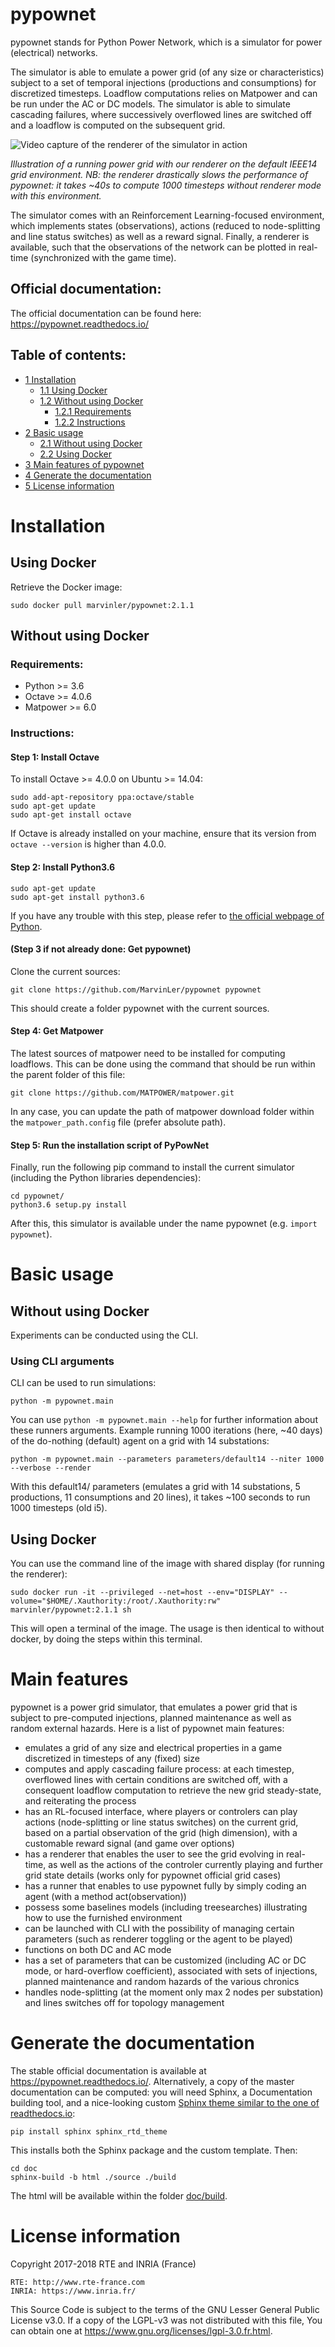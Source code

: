 # pypownet
pypownet stands for Python Power Network, which is a simulator for power (electrical) networks.

The simulator is able to emulate a power grid (of any size or characteristics) subject to a set of temporal injections (productions and consumptions) for discretized timesteps. Loadflow computations relies on Matpower and can be run under the AC or DC models. The simulator is able to simulate cascading failures, where successively overflowed lines are switched off and a loadflow is computed on the subsequent grid.

![Video capture of the renderer of the simulator in action](https://github.com/MarvinLer/pypownet/blob/master/doc/source/default14.gif)

*Illustration of a running power grid with our renderer on the default IEEE14 grid environment.
NB: the renderer drastically slows the performance of pypownet: it takes ~40s to compute 1000 timesteps without renderer mode with this environment.*

The simulator comes with an Reinforcement Learning-focused environment, which implements states (observations), actions (reduced to node-splitting and line status switches) as well as a reward signal. Finally, a renderer is available, such that the observations of the network can be plotted in real-time (synchronized with the game time).

## Official documentation: 
The official documentation can be found here: https://pypownet.readthedocs.io/

## Table of contents:
*   [1 Installation](#installation)
    *   [1.1 Using Docker](#using-docker)
    *   [1.2 Without using Docker](#without-using-docker)
        *   [1.2.1 Requirements](#requirements)
        *   [1.2.2 Instructions](#instructions)
*   [2 Basic usage](#basic-usage)
    *   [2.1 Without using Docker](#without-using-docker-1)
    *   [2.2 Using Docker](#using-docker-1)
*   [3 Main features of pypownet](#main-features)
*   [4 Generate the documentation](#generate-the-documentation)
*   [5 License information](#license-information)

# Installation
## Using Docker
Retrieve the Docker image:
```
sudo docker pull marvinler/pypownet:2.1.1
```

## Without using Docker
### Requirements:
*   Python >= 3.6
*   Octave >= 4.0.6
*   Matpower >= 6.0

### Instructions:
#### Step 1: Install Octave

To install Octave >= 4.0.0 on Ubuntu >= 14.04:
```
sudo add-apt-repository ppa:octave/stable
sudo apt-get update
sudo apt-get install octave
```
If Octave is already installed on your machine, ensure that its version from `octave --version` is higher than 4.0.0.

#### Step 2: Install Python3.6
```
sudo apt-get update
sudo apt-get install python3.6
```
If you have any trouble with this step, please refer to [the official webpage of Python](https://www.python.org/downloads/release/python-366/).

#### (Step 3 if not already done: Get pypownet)
Clone the current sources:
```
git clone https://github.com/MarvinLer/pypownet pypownet
```
This should create a folder pypownet with the current sources.

#### Step 4: Get Matpower
The latest sources of matpower need to be installed for computing loadflows. This can be done using the command that should be run within the parent folder of this file:
```
git clone https://github.com/MATPOWER/matpower.git
```

In any case, you can update the path of matpower download folder within the ```matpower_path.config``` file (prefer absolute path).

#### Step 5: Run the installation script of PyPowNet
Finally, run the following pip command to install the current simulator (including the Python libraries dependencies):
```
cd pypownet/
python3.6 setup.py install
```
After this, this simulator is available under the name pypownet (e.g. ```import pypownet```).

# Basic usage
## Without using Docker
Experiments can be conducted using the CLI.
### Using CLI arguments
CLI can be used to run simulations:
```
python -m pypownet.main
```
You can use `python -m pypownet.main --help` for further information about these runners arguments. Example running 1000 iterations (here, ~40 days) of the do-nothing (default) agent on a grid with 14 substations:
```
python -m pypownet.main --parameters parameters/default14 --niter 1000 --verbose --render
```
With this default14/ parameters (emulates a grid with 14 substations, 5 productions, 11 consumptions and 20 lines), it takes ~100 seconds to run 1000 timesteps (old i5).
## Using Docker
You can use the command line of the image with shared display (for running the renderer):
```
sudo docker run -it --privileged --net=host --env="DISPLAY" --volume="$HOME/.Xauthority:/root/.Xauthority:rw" marvinler/pypownet:2.1.1 sh
```
This will open a terminal of the image. The usage is then identical to without docker, by doing the steps within this terminal.

# Main features
pypownet is a power grid simulator, that emulates a power grid that is subject to pre-computed injections, planned maintenance as well as random external hazards. Here is a list of pypownet main features:
* emulates a grid of any size and electrical properties in a game discretized in timesteps of any (fixed) size
* computes and apply cascading failure process: at each timestep, overflowed lines with certain conditions are switched off, with a consequent loadflow computation to retrieve the new grid steady-state, and reiterating the process
* has an RL-focused interface, where players or controlers can play actions (node-splitting or line status switches) on the current grid, based on a partial observation of the grid (high dimension), with a customable reward signal (and game over options)
* has a renderer that enables the user to see the grid evolving in real-time, as well as the actions of the controler currently playing and further grid state details (works only for pypownet official grid cases)
* has a runner that enables to use pypownet fully by simply coding an agent (with a method act(observation))
* possess some baselines models (including treesearches) illustrating how to use the furnished environment
* can be launched with CLI with the possibility of managing certain parameters (such as renderer toggling or the agent to be played)
* functions on both DC and AC mode
* has a set of parameters that can be customized (including AC or DC mode, or hard-overflow coefficient), associated with sets of injections, planned maintenance and random hazards of the various chronics
* handles node-splitting (at the moment only max 2 nodes per substation) and lines switches off for topology management

# Generate the documentation
The stable official documentation is available at https://pypownet.readthedocs.io/.
Alternatively, a copy of the master documentation can be computed: you will need Sphinx, a Documentation building tool, and a nice-looking custom [Sphinx theme similar to the one of readthedocs.io](https://sphinx-rtd-theme.readthedocs.io/en/latest/):
```
pip install sphinx sphinx_rtd_theme
```
This installs both the Sphinx package and the custom template. Then:
```
cd doc
sphinx-build -b html ./source ./build
```
The html will be available within the folder [doc/build](doc/build/index.html).

# License information

Copyright 2017-2018 RTE and INRIA (France)

    RTE: http://www.rte-france.com
    INRIA: https://www.inria.fr/

This Source Code is subject to the terms of the GNU Lesser General Public License v3.0. If a copy of the LGPL-v3 was not distributed with this file, You can obtain one at https://www.gnu.org/licenses/lgpl-3.0.fr.html.

